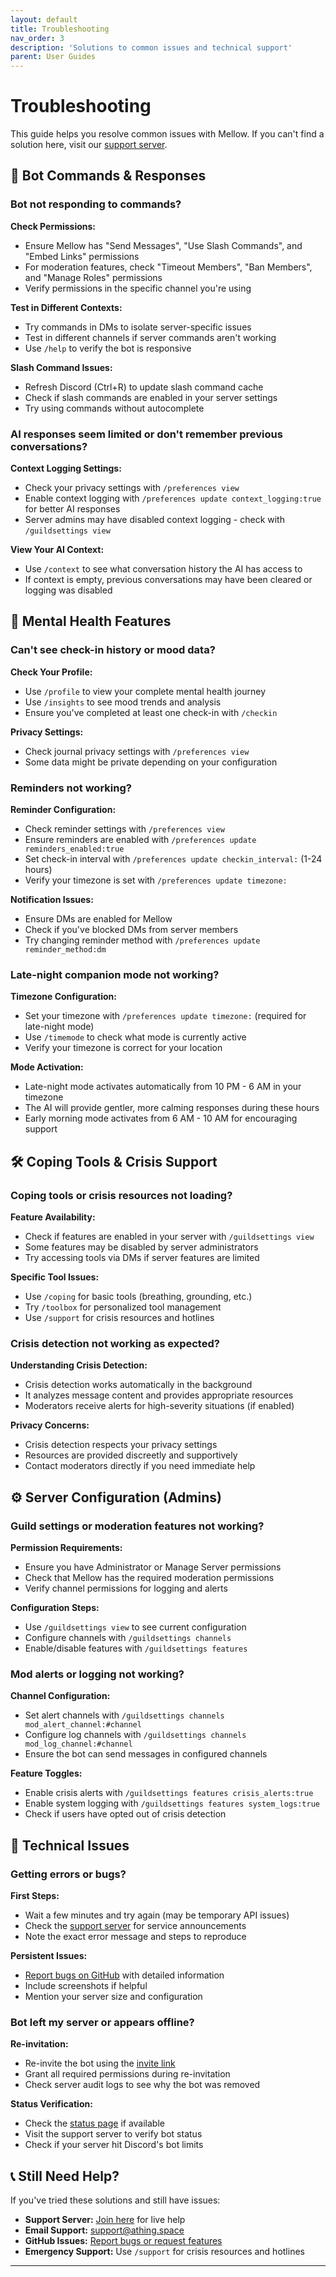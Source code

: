 ```yaml
---
layout: default
title: Troubleshooting
nav_order: 3
description: 'Solutions to common issues and technical support'
parent: User Guides
---
```


# Troubleshooting

This guide helps you resolve common issues with Mellow. If you can't find a solution here, visit our [support server](https://discord.gg/C3ZuXPP7Hc).

## 🤖 Bot Commands & Responses

### Bot not responding to commands?

**Check Permissions:**

-   Ensure Mellow has "Send Messages", "Use Slash Commands", and "Embed Links" permissions
-   For moderation features, check "Timeout Members", "Ban Members", and "Manage Roles" permissions
-   Verify permissions in the specific channel you're using

**Test in Different Contexts:**

-   Try commands in DMs to isolate server-specific issues
-   Test in different channels if server commands aren't working
-   Use `/help` to verify the bot is responsive

**Slash Command Issues:**

-   Refresh Discord (Ctrl+R) to update slash command cache
-   Check if slash commands are enabled in your server settings
-   Try using commands without autocomplete

### AI responses seem limited or don't remember previous conversations?

**Context Logging Settings:**

-   Check your privacy settings with `/preferences view`
-   Enable context logging with `/preferences update context_logging:true` for better AI responses
-   Server admins may have disabled context logging - check with `/guildsettings view`

**View Your AI Context:**

-   Use `/context` to see what conversation history the AI has access to
-   If context is empty, previous conversations may have been cleared or logging was disabled

## 🧘 Mental Health Features

### Can't see check-in history or mood data?

**Check Your Profile:**

-   Use `/profile` to view your complete mental health journey
-   Use `/insights` to see mood trends and analysis
-   Ensure you've completed at least one check-in with `/checkin`

**Privacy Settings:**

-   Check journal privacy settings with `/preferences view`
-   Some data might be private depending on your configuration

### Reminders not working?

**Reminder Configuration:**

-   Check reminder settings with `/preferences view`
-   Ensure reminders are enabled with `/preferences update reminders_enabled:true`
-   Set check-in interval with `/preferences update checkin_interval:` (1-24 hours)
-   Verify your timezone is set with `/preferences update timezone:`

**Notification Issues:**

-   Ensure DMs are enabled for Mellow
-   Check if you've blocked DMs from server members
-   Try changing reminder method with `/preferences update reminder_method:dm`

### Late-night companion mode not working?

**Timezone Configuration:**

-   Set your timezone with `/preferences update timezone:` (required for late-night mode)
-   Use `/timemode` to check what mode is currently active
-   Verify your timezone is correct for your location

**Mode Activation:**

-   Late-night mode activates automatically from 10 PM - 6 AM in your timezone
-   The AI will provide gentler, more calming responses during these hours
-   Early morning mode activates from 6 AM - 10 AM for encouraging support

## 🛠️ Coping Tools & Crisis Support

### Coping tools or crisis resources not loading?

**Feature Availability:**

-   Check if features are enabled in your server with `/guildsettings view`
-   Some features may be disabled by server administrators
-   Try accessing tools via DMs if server features are limited

**Specific Tool Issues:**

-   Use `/coping` for basic tools (breathing, grounding, etc.)
-   Try `/toolbox` for personalized tool management
-   Use `/support` for crisis resources and hotlines

### Crisis detection not working as expected?

**Understanding Crisis Detection:**

-   Crisis detection works automatically in the background
-   It analyzes message content and provides appropriate resources
-   Moderators receive alerts for high-severity situations (if enabled)

**Privacy Concerns:**

-   Crisis detection respects your privacy settings
-   Resources are provided discreetly and supportively
-   Contact moderators directly if you need immediate help

## ⚙️ Server Configuration (Admins)

### Guild settings or moderation features not working?

**Permission Requirements:**

-   Ensure you have Administrator or Manage Server permissions
-   Check that Mellow has the required moderation permissions
-   Verify channel permissions for logging and alerts

**Configuration Steps:**

-   Use `/guildsettings view` to see current configuration
-   Configure channels with `/guildsettings channels`
-   Enable/disable features with `/guildsettings features`

### Mod alerts or logging not working?

**Channel Configuration:**

-   Set alert channels with `/guildsettings channels mod_alert_channel:#channel`
-   Configure log channels with `/guildsettings channels mod_log_channel:#channel`
-   Ensure the bot can send messages in configured channels

**Feature Toggles:**

-   Enable crisis alerts with `/guildsettings features crisis_alerts:true`
-   Enable system logging with `/guildsettings features system_logs:true`
-   Check if users have opted out of crisis detection

## 🔧 Technical Issues

### Getting errors or bugs?

**First Steps:**

-   Wait a few minutes and try again (may be temporary API issues)
-   Check the [support server](https://discord.gg/C3ZuXPP7Hc) for service announcements
-   Note the exact error message and steps to reproduce

**Persistent Issues:**

-   [Report bugs on GitHub](https://github.com/ThingSpace/Mellow/issues) with detailed information
-   Include screenshots if helpful
-   Mention your server size and configuration

### Bot left my server or appears offline?

**Re-invitation:**

-   Re-invite the bot using the [invite link](https://discord.com/oauth2/authorize?client_id=1386810331367608371)
-   Grant all required permissions during re-invitation
-   Check server audit logs to see why the bot was removed

**Status Verification:**

-   Check the [status page](https://status.athing.space) if available
-   Visit the support server to verify bot status
-   Check if your server hit Discord's bot limits

## 📞 Still Need Help?

If you've tried these solutions and still have issues:

-   **Support Server:** [Join here](https://discord.gg/C3ZuXPP7Hc) for live help
-   **Email Support:** [support@athing.space](mailto:support@athing.space)
-   **GitHub Issues:** [Report bugs or request features](https://github.com/ThingSpace/Mellow/issues)
-   **Emergency Support:** Use `/support` for crisis resources and hotlines

---
